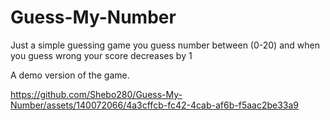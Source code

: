 # Guess-My-Number
Just a simple guessing game you guess number between (0-20) and when you guess wrong your score decreases by 1

A demo version of the game.

https://github.com/Shebo280/Guess-My-Number/assets/140072066/4a3cffcb-fc42-4cab-af6b-f5aac2be33a9




